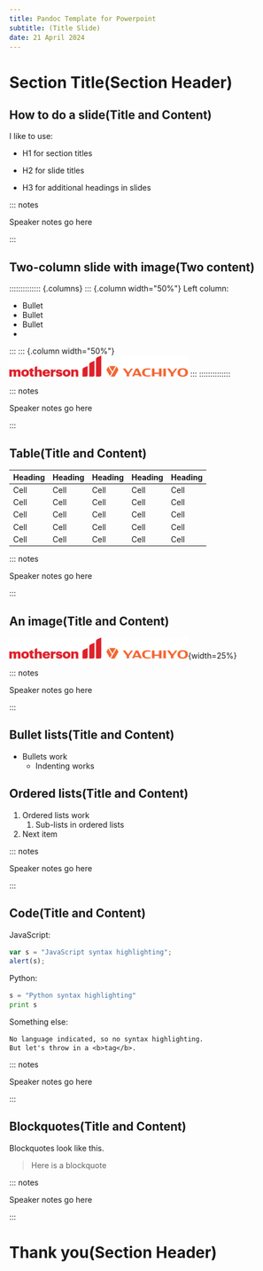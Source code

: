 ```yaml
---
title: Pandoc Template for Powerpoint
subtitle: (Title Slide)
date: 21 April 2024
---
```


# Section Title(Section Header)


## How to do a slide(Title and Content)

I like to use:

* H1 for section titles
- H2 for slide titles
+ H3 for additional headings in slides

::: notes

Speaker notes go here

:::

## Two-column slide with image(Two content)


:::::::::::::: {.columns}
::: {.column width="50%"}
Left column:

- Bullet
- Bullet
- Bullet
- 
:::
::: {.column width="50%"}
![](img\Logo_01.png)
:::
::::::::::::::

::: notes

Speaker notes go here

:::

## Table(Title and Content)

| Heading | Heading | Heading | Heading | Heading |
| --- | --- | --- | --- | --- |
| Cell | Cell | Cell | Cell | Cell |
| Cell | Cell | Cell | Cell | Cell |
| Cell | Cell | Cell | Cell | Cell |
| Cell | Cell | Cell | Cell | Cell |
| Cell | Cell | Cell | Cell | Cell |

::: notes

Speaker notes go here

:::

## An image(Title and Content)

![Alt text looks like this](./img/Logo_01.png){width=25%}

::: notes

Speaker notes go here

:::

## Bullet lists(Title and Content)

- Bullets work
  -  Indenting works

## Ordered lists(Title and Content)

1. Ordered lists work
   1. Sub-lists in ordered lists 
1. Next item

::: notes

Speaker notes go here

:::

## Code(Title and Content)

JavaScript:

```javascript
var s = "JavaScript syntax highlighting";
alert(s);
```
 
Python:

```python
s = "Python syntax highlighting"
print s
```

Something else:
 
```
No language indicated, so no syntax highlighting. 
But let's throw in a <b>tag</b>.
```
::: notes

Speaker notes go here

:::

## Blockquotes(Title and Content)

Blockquotes look like this.

> Here is a blockquote


::: notes

Speaker notes go here

:::



# Thank you(Section Header)